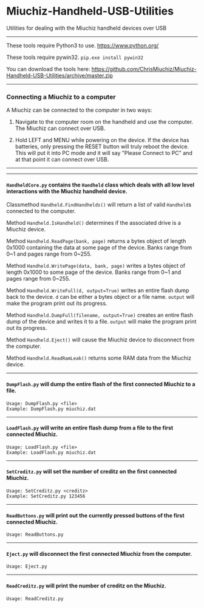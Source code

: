 # Miuchiz-Handheld-USB-Utilities
Utilities for dealing with the Miuchiz handheld devices over USB

---

These tools require Python3 to use. https://www.python.org/

These tools require pywin32. `pip.exe install pywin32`

You can download the tools here: https://github.com/ChrisMiuchiz/Miuchiz-Handheld-USB-Utilities/archive/master.zip

---

### Connecting a Miuchiz to a computer

  A Miuchiz can be connected to the computer in two ways:
  
  1) Navigate to the computer room on the handheld and use the computer. The Miuchiz can connect over USB.
  
  2) Hold LEFT and MENU while powering on the device. If the device has batteries, only pressing the RESET button will truly reboot the device. This will put it into PC mode and it will say "Please Connect to PC" and at that point it can connect over USB.

---
---

#### `HandheldCore.py` contains the `Handheld` class which deals with all low level interactions with the Miuchiz handheld device.


  Classmethod `Handheld.FindHandhelds()` will return a list of valid `Handheld`s connected to the computer.
  
  Method `Handheld.IsHandheld()` determines if the associated drive is a Miuchiz device.
  
  Method `Handheld.ReadPage(bank, page)` returns a bytes object of length 0x1000 containing the data at some page of the device. Banks range from 0\~1 and pages range from 0\~255.
  
  Method `Handheld.WritePage(data, bank, page)` writes a bytes object of length 0x1000 to some page of the device. Banks range from 0\~1 and pages range from 0\~255.
  
  Method `Handheld.WriteFull(d, output=True)` writes an entire flash dump back to the device. `d` can be either a bytes object or a file name. `output` will make the program print out its progress.
  
  Method `Handheld.DumpFull(filename, output=True)` creates an entire flash dump of the device and writes it to a file. `output` will make the program print out its progress.
  
  Method `Handheld.Eject()` will cause the Miuchiz device to disconnect from the computer.
  
  Method `Handheld.ReadRamLeak()` returns some RAM data from the Miuchiz device.
  
  ---
  
  #### `DumpFlash.py` will dump the entire flash of the first connected Miuchiz to a file.
  
    Usage: DumpFlash.py <file>
    Example: DumpFlash.py miuchiz.dat
    
 ---
 
 #### `LoadFlash.py` will write an entire flash dump from a file to the first connected Miuchiz.
 
    Usage: LoadFlash.py <file>
    Example: LoadFlash.py miuchiz.dat
    
 ---
 
 #### `SetCreditz.py` will set the number of creditz on the first connected Miuchiz.
 
    Usage: SetCreditz.py <creditz>
    Example: SetCreditz.py 123456
    
 ---
 
 #### `ReadButtons.py` will print out the currently pressed buttons of the first connected Miuchiz.
 
    Usage: ReadButtons.py
    
 ---
 
 #### `Eject.py` will disconnect the first connected Miuchiz from the computer.
 
    Usage: Eject.py 

 ---
 
 #### `ReadCreditz.py` will print the number of creditz on the Miuchiz.
 
    Usage: ReadCreditz.py 
